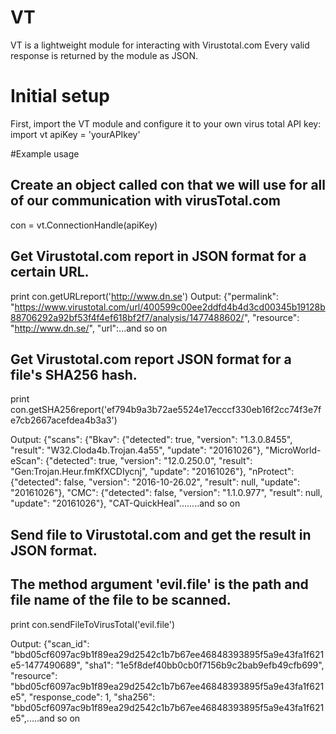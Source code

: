 # VT

VT is a lightweight module for interacting with Virustotal.com
Every valid response is returned by the module as JSON.

# Initial setup
First, import the VT module and configure it to your own virus total API key:
import vt
apiKey = 'yourAPIkey'

#Example usage
##   Create an object called con that we will use for all of our communication with virusTotal.com
con = vt.ConnectionHandle(apiKey)

##   Get Virustotal.com report in JSON format for a certain URL.
print con.getURLreport('http://www.dn.se')
Output:
{"permalink": "https://www.virustotal.com/url/400599c00ee2ddfd4b4d3cd00345b19128b88706292a92bf53f4f4ef618bf2f7/analysis/1477488602/", "resource": "http://www.dn.se/", "url":...and so on

##   Get Virustotal.com report  JSON format for a file's SHA256 hash.
print con.getSHA256report('ef794b9a3b72ae5524e17ecccf330eb16f2cc74f3e7fe7cb2667acefdea4b3a3')

Output:
{"scans": {"Bkav": {"detected": true, "version": "1.3.0.8455", "result": "W32.Cloda4b.Trojan.4a55", "update": "20161026"}, "MicroWorld-eScan": {"detected": true, "version": "12.0.250.0", "result": "Gen:Trojan.Heur.fmKfXCDIycnj", "update": "20161026"}, "nProtect": {"detected": false, "version": "2016-10-26.02", "result": null, "update": "20161026"}, "CMC": {"detected": false, "version": "1.1.0.977", "result": null, "update": "20161026"}, "CAT-QuickHeal"........and so on

##  Send file to Virustotal.com and get the result in JSON format.
##   The method argument 'evil.file' is the path and file name of the file to be scanned.
print con.sendFileToVirusTotal('evil.file')

Output:
{"scan_id": "bbd05cf6097ac9b1f89ea29d2542c1b7b67ee46848393895f5a9e43fa1f621e5-1477490689", "sha1": "1e5f8def40bb0cb0f7156b9c2bab9efb49cfb699", "resource": "bbd05cf6097ac9b1f89ea29d2542c1b7b67ee46848393895f5a9e43fa1f621e5", "response_code": 1, "sha256": "bbd05cf6097ac9b1f89ea29d2542c1b7b67ee46848393895f5a9e43fa1f621e5",.....and so on
